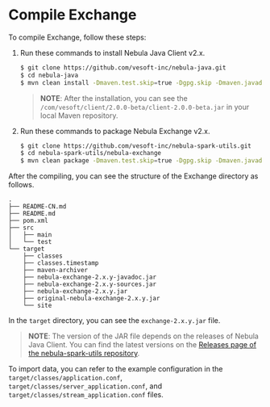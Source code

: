 # Compile Exchange

To compile Exchange, follow these steps:

1. Run these commands to install Nebula Java Client v2.x.

   ```bash
   $ git clone https://github.com/vesoft-inc/nebula-java.git
   $ cd nebula-java
   $ mvn clean install -Dmaven.test.skip=true -Dgpg.skip -Dmaven.javadoc.skip=true
   ```

   > **NOTE**: After the installation, you can see the `/com/vesoft/client/2.0.0-beta/client-2.0.0-beta.jar` in your local Maven repository.

2. Run these commands to package Nebula Exchange v2.x.

   ```bash
   $ git clone https://github.com/vesoft-inc/nebula-spark-utils.git
   $ cd nebula-spark-utils/nebula-exchange
   $ mvn clean package -Dmaven.test.skip=true -Dgpg.skip -Dmaven.javadoc.skip=true
   ```

After the compiling, you can see the structure of the Exchange directory as follows.

```text
.
├── README-CN.md
├── README.md
├── pom.xml
├── src
│   ├── main
│   └── test
└── target
    ├── classes
    ├── classes.timestamp
    ├── maven-archiver
    ├── nebula-exchange-2.x.y-javadoc.jar
    ├── nebula-exchange-2.x.y-sources.jar
    ├── nebula-exchange-2.x.y.jar
    ├── original-nebula-exchange-2.x.y.jar
    └── site
```

In the `target` directory, you can see the `exchange-2.x.y.jar` file.
> **NOTE**: The version of the JAR file depends on the releases of Nebula Java Client. You can find the latest versions on the [Releases page of the nebula-spark-utils repository](https://github.com/vesoft-inc/nebula-spark-utils "Click to go to GitHub").

To import data, you can refer to the example configuration in the `target/classes/application.conf`, `target/classes/server_application.conf`, and `target/classes/stream_application.conf` files.
